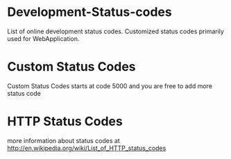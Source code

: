 # Development-Status-codes
List of online development status codes.
Customized status codes primarily used for WebApplication.


# Custom Status Codes

Custom Status Codes starts at code 5000
and you are free to add more status code

# HTTP Status Codes

more information about status codes at
http://en.wikipedia.org/wiki/List_of_HTTP_status_codes



